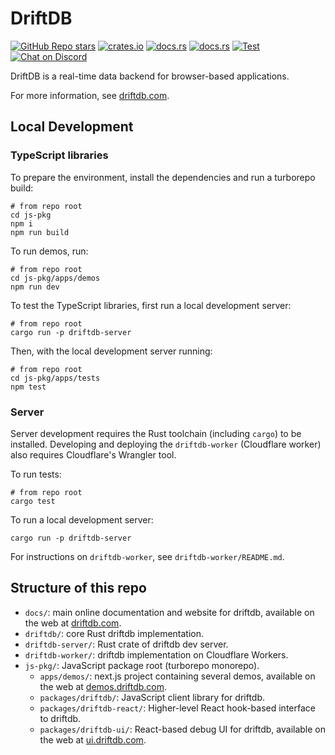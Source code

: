 # DriftDB

[![GitHub Repo stars](https://img.shields.io/github/stars/drifting-in-space/driftdb?style=social)](https://github.com/drifting-in-space/driftdb)
[![crates.io](https://img.shields.io/crates/v/driftdb.svg)](https://crates.io/crates/driftdb)
[![docs.rs](https://img.shields.io/badge/rust-docs-brightgreen)](https://docs.rs/driftdb/)
[![docs.rs](https://img.shields.io/badge/client-docs-brightgreen)](https://driftdb.com/)
[![Test](https://github.com/drifting-in-space/driftdb/actions/workflows/test.yml/badge.svg)](https://github.com/drifting-in-space/driftdb/actions/workflows/test.yml)
[![Chat on Discord](https://img.shields.io/static/v1?label=chat&message=discord&color=404eed)](https://discord.gg/N5sEpsuhh9)

DriftDB is a real-time data backend for browser-based applications.

For more information, see [driftdb.com](https://driftdb.com).

## Local Development

### TypeScript libraries

To prepare the environment, install the dependencies and run a turborepo build:

    # from repo root
    cd js-pkg
    npm i
    npm run build

To run demos, run:

    # from repo root
    cd js-pkg/apps/demos
    npm run dev

To test the TypeScript libraries, first run a local development server:

    # from repo root
    cargo run -p driftdb-server

Then, with the local development server running:

    # from repo root
    cd js-pkg/apps/tests
    npm test

### Server

Server development requires the Rust toolchain (including `cargo`) to be installed.
Developing and deploying the `driftdb-worker` (Cloudflare worker) also requires Cloudflare's
Wrangler tool.

To run tests:

    # from repo root
    cargo test

To run a local development server:

    cargo run -p driftdb-server

For instructions on `driftdb-worker`, see `driftdb-worker/README.md`.

## Structure of this repo

- `docs/`: main online documentation and website for driftdb, available on the web at [driftdb.com](https://driftdb.com).
- `driftdb/`: core Rust driftdb implementation.
- `driftdb-server/`: Rust crate of driftdb dev server.
- `driftdb-worker/`: driftdb implementation on Cloudflare Workers.
- `js-pkg/`: JavaScript package root (turborepo monorepo).
    - `apps/demos/`: next.js project containing several demos, available on the web at [demos.driftdb.com](https://demos.driftdb.com).
    - `packages/driftdb/`: JavaScript client library for driftdb.
    - `packages/driftdb-react/`: Higher-level React hook-based interface to driftdb.
    - `packages/driftdb-ui/`: React-based debug UI for driftdb, available on the web at [ui.driftdb.com](https://ui.driftdb.com).
